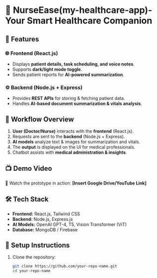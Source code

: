 # 🏥 NurseEase(my-healthcare-app)- Your Smart Healthcare Companion

## 🚀 Features

### 🌐 **Frontend (React.js)**
- Displays **patient details, task scheduling, and voice notes**.
- Supports **dark/light mode toggle**.
- Sends patient reports for **AI-powered summarization**.

### ⚙️ **Backend (Node.js + Express)**
- Provides **REST APIs** for storing & fetching patient data.
- Handles **AI-based document summarization & vitals analysis**.

## 🔄 **Workflow Overview**
1. **User (Doctor/Nurse)** interacts with the **frontend** (React.js).
2. Requests are sent to the **backend** (Node.js + Express).
3. **AI models** analyze text & images for summarization and vitals.
4. The **output** is displayed on the UI for medical professionals.
5. Chatbot assists with **medical administration & insights**.

## 📺 **Demo Video**
🎥 Watch the prototype in action: **[Insert Google Drive/YouTube Link]**

## 🛠️ **Tech Stack**
- **Frontend:** React.js, Tailwind CSS
- **Backend:** Node.js, Express.js
- **AI Models:** OpenAI GPT-4, T5, Vision Transformer (ViT)
- **Database:** MongoDB / Firebase

## 📌 **Setup Instructions**
1. Clone the repository:
   ```sh
   git clone https://github.com/your-repo-name.git
   cd your-repo-name
